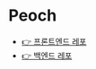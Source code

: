 # Peoch

- [👉 프론트엔드 레포](https://github.com/ParkSiBang/7hillguys-front)
- [👉 백엔드 레포](https://github.com/ParkSiBang/7hillguys-back)
